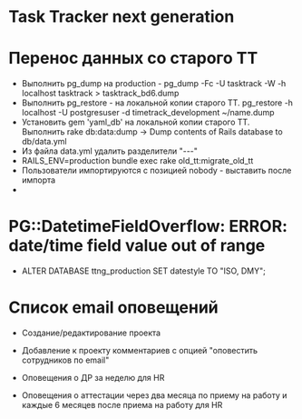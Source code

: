 Task Tracker next generation
====================

# Перенос данных со старого TT

* Выполнить pg_dump на production - pg_dump -Fc -U tasktrack -W -h localhost tasktrack > tasktrack_bd6.dump
* Выполнить pg_restore - на локальной копии старого TT. pg_restore -h localhost -U postgresuser -d timetrack_development ~/name.dump
* Установить gem 'yaml_db' на локальной копии старого TT. Выполнить rake db:data:dump   ->   Dump contents of Rails database to db/data.yml
* Из файла data.yml удалить разделители "---"
* RAILS_ENV=production bundle exec rake old_tt:migrate_old_tt
* Пользователи импортируются с позицией nobody - выставить после импорта
*

# PG::DatetimeFieldOverflow: ERROR:  date/time field value out of range

* ALTER DATABASE ttng_production SET datestyle TO "ISO, DMY";

# Список email оповещений

* Создание/редактирование проекта
* Добавление к проекту комментариев с опцией "оповестить сотрудников по email"

* Оповещения о ДР за неделю для HR
* Оповещения о аттестации через два месяца по приему на работу и каждые 6 месяцев после приема на работу для HR